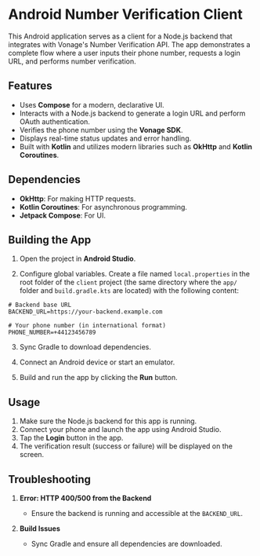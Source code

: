 # Android Number Verification Client
 
This Android application serves as a client for a Node.js backend that
integrates with Vonage's Number Verification API. The app demonstrates a
complete flow where a user inputs their phone number, requests a login URL, and
performs number verification.

## Features

- Uses **Compose** for a modern, declarative UI.
- Interacts with a Node.js backend to generate a login URL and perform OAuth authentication.
- Verifies the phone number using the **Vonage SDK**.
- Displays real-time status updates and error handling.
- Built with **Kotlin** and utilizes modern libraries such as **OkHttp** and **Kotlin Coroutines**.

## Dependencies

- **OkHttp**: For making HTTP requests.
- **Kotlin Coroutines**: For asynchronous programming.
- **Jetpack Compose**: For UI.

## Building the App

1. Open the project in **Android Studio**.

2. Configure global variables. Create a file named `local.properties` in the root folder of the `client` project (the same directory where the `app/` folder and `build.gradle.kts` are located) with the following content:

```
# Backend base URL
BACKEND_URL=https://your-backend.example.com

# Your phone number (in international format)
PHONE_NUMBER=+44123456789
```

3. Sync Gradle to download dependencies.

4. Connect an Android device or start an emulator.

5. Build and run the app by clicking the **Run** button.


## Usage 

1. Make sure the Node.js backend for this app is running. 
2. Connect your phone and launch the app using Android Studio.
3. Tap the **Login** button in the app.
4. The verification result (success or failure) will be displayed on the screen.


## Troubleshooting

1. **Error: HTTP 400/500 from the Backend**
   - Ensure the backend is running and accessible at the `BACKEND_URL`.

2. **Build Issues**
   - Sync Gradle and ensure all dependencies are downloaded.



